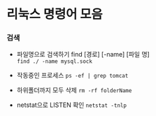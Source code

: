 # 리눅스 명령어 모음  

### 검색   
- 파일명으로 검색하기
find [경로] [-name] [파일 명]  
 `find ./ -name mysql.sock`  

- 작동중인 프로세스
`ps -ef | grep tomcat`  

- 하위폴더까지 모두 삭제
`rm -rf folderName`  

- netstat으로 LISTEN 확인
`netstat -tnlp`  
